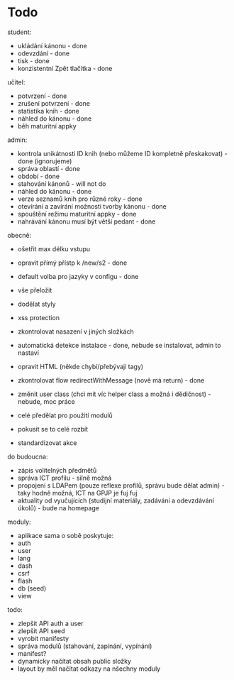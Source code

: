 # Todo

student:
 - ukládání kánonu - done
 - odevzdání - done
 - tisk - done
 - konzistentní Zpět tlačítka - done

učitel:
 - potvrzení - done
 - zrušení potvrzení - done
 - statistika knih - done
 - náhled do kánonu - done
 - běh maturitní appky

admin:
 - kontrola unikátnosti ID knih (nebo můžeme ID kompletně přeskakovat) - done (ignorujeme)
 - správa oblastí - done
 - období - done
 - stahování kánonů - will not do
 - náhled do kánonu - done
 - verze seznamů knih pro různé roky - done
 - otevírání a zavírání možnosti tvorby kánonu - done
 - spouštění režimu maturitní appky - done
 - nahrávání kánonu musí být větší pedant - done

obecně:
 - ošetřit max délku vstupu
 - opravit přímý přístp k /new/s2 - done
 - default volba pro jazyky v configu - done
 - vše přeložit
 - dodělat styly
 - xss protection
 - zkontrolovat nasazení v jiných složkách
 - automatická detekce instalace - done, nebude se instalovat, admin to nastaví
 - opravit HTML (někde chybí/přebývají tagy)
 - zkontrolovat flow redirectWithMessage (nově má return) - done
 - změnit user class (chci mít víc helper class a možná i dědičnost) - nebude, moc práce
 - celé předělat pro použití modulů

 - pokusit se to celé rozbít
 - standardizovat akce

do budoucna:
 - zápis volitelných předmětů
 - správa ICT profilu - silně možná
 - propojení s LDAPem (pouze reflexe profilů, správu bude dělat admin) - taky hodně možná, ICT na GPJP je fuj fuj
 - aktuality od vyučujících (studijní materiály, zadávání a odevzdávání úkolů) - bude na homepage

moduly:
 - aplikace sama o sobě poskytuje:
  - auth
  - user
  - lang
  - dash
  - csrf
  - flash
  - db (seed)
  - view

todo:
 - zlepšit API auth a user
 - zlepšit API seed
 - vyrobit manifesty
 - správa modulů (stahování, zapínání, vypínání)
 - manifest?
 - dynamicky načítat obsah public složky
 - layout by měl načítat odkazy na nšechny moduly